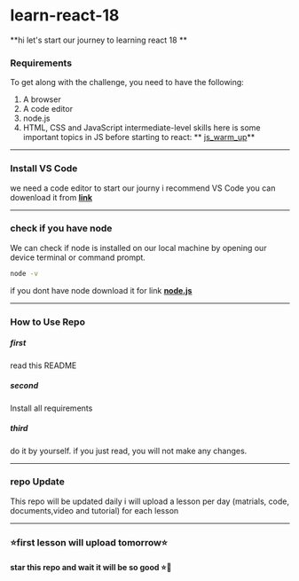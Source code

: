 # learn-react-18
**hi let's start our journey to learning react 18 **

### Requirements

To get along with the challenge, you need to have the following:

1. A browser
2. A code editor
3. node.js
4. HTML, CSS and JavaScript intermediate-level skills
here is some important topics in JS before starting to react: ** [js_warm_up](https://github.com/ESSAMMOHAMED1/js_warm_up.git)**

------------

### Install VS Code
we need a code editor to start our journy i recommend VS Code
you can dowenload it from **[link](https://code.visualstudio.com/download)**

------------

### check if you have node 
We can check if node is installed on our local machine by opening our device terminal or command prompt.
```sh
node -v
```
if you dont have node download it for link **[node.js](https://nodejs.org/en/)**


------------


### How to Use Repo
 ##### first 
read this README 
 ##### second
 Install all requirements
##### third
do it by yourself.
if you just read, you will  not make any changes.

------------

### repo Update
This repo will be updated daily i will upload a lesson per day (matrials, code, documents,video and tutorial) for each lesson
______________
### ⭐first lesson will upload tomorrow⭐
#### star this repo and wait it will be so good ⭐💜





